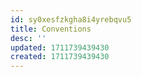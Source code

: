 ```yaml
---
id: sy0xesfzkgha8i4yrebqvu5
title: Conventions
desc: ''
updated: 1711739439430
created: 1711739439430
---
```

